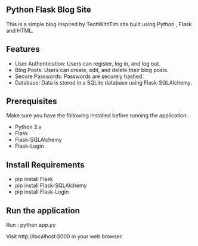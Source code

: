## Python Flask Blog Site

This is a simple blog inspired by TechWithTim site built using Python , Flask and HTML.

## Features

- User Authentication: Users can register, log in, and log out.
- Blog Posts: Users can create, edit, and delete their blog posts.
- Secure Passwords: Passwords are securely hashed.
- Database: Data is stored in a SQLite database using Flask-SQLAlchemy.

## Prerequisites

Make sure you have the following installed before running the application:

- Python 3.x
- Flask
- Flask-SQLAlchemy
- Flask-Login

## Install Requirements 
- pip install Flask 
- pip install Flask-SQLAlchemy 
- pip install Flask-Login

## Run the application
Run :
python app.py

Visit http://localhost:5000 in your web browser.
